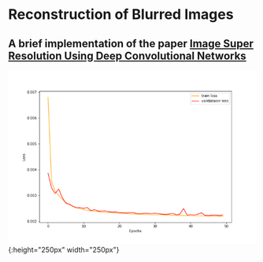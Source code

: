 # Reconstruction of Blurred Images
## A brief implementation of the paper [Image Super Resolution Using Deep Convolutional Networks](https://arxiv.org/abs/1501.00092)

![plot](./result/loss.png){:height="250px" width="250px"}
